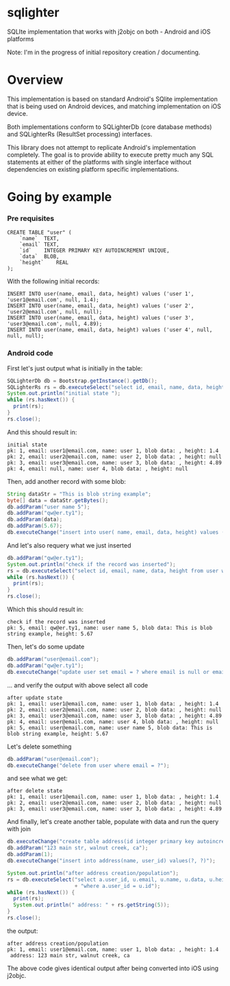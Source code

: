 # sqlighter

SQLIte implementation that works with j2objc on both - Android and iOS platforms

Note: I'm in the progress of initial repository creation / documenting.

# Overview

This implementation is based on standard Android's SQlite implementation that is being used on Android devices, and matching implementation on iOS device.

Both implementations conform to SQLighterDb (core database methods) and SQLighterRs (ResultSet processing) interfaces. 

This library does not attempt to replicate Android's implementation completely. The goal is to provide ability to execute pretty much any SQL statements at either of the platforms with single interface without dependencies on existing platform specific implementations.

# Going by example

### Pre requisites
```
CREATE TABLE "user" (
	`name`	TEXT,
	`email`	TEXT,
	`id`	INTEGER PRIMARY KEY AUTOINCREMENT UNIQUE,
	`data`	BLOB,
	`height`	REAL
);
```

With the following initial records:
```
INSERT INTO user(name, email, data, height) values ('user 1', 'user1@email.com', null, 1.4);
INSERT INTO user(name, email, data, height) values ('user 2', 'user2@email.com', null, null);
INSERT INTO user(name, email, data, height) values ('user 3', 'user3@email.com', null, 4.89);
INSERT INTO user(name, email, data, height) values ('user 4', null, null, null);
```

### Android code

First let's just output what is initially in the table:

``` java
SQLighterDb db = Bootstrap.getInstance().getDb();
SQLighterRs rs = db.executeSelect("select id, email, name, data, height from user");
System.out.println("initial state ");
while (rs.hasNext()) {
  print(rs);
}
rs.close();
```
And this should result in:
```
initial state 
pk: 1, email: user1@email.com, name: user 1, blob data: , height: 1.4
pk: 2, email: user2@email.com, name: user 2, blob data: , height: null
pk: 3, email: user3@email.com, name: user 3, blob data: , height: 4.89
pk: 4, email: null, name: user 4, blob data: , height: null
```
Then, add another record with some blob:
``` java
String dataStr = "This is blob string example";
byte[] data = dataStr.getBytes();
db.addParam("user name 5");
db.addParam("qw@er.ty1");
db.addParam(data);
db.addParam(5.67);
db.executeChange("insert into user( name, email, data, height) values (?, ?, ?, ?)");
```
And let's also requery what we just inserted
``` java
db.addParam("qw@er.ty1");
System.out.println("check if the record was inserted");
rs = db.executeSelect("select id, email, name, data, height from user where email = ?");
while (rs.hasNext()) {
  print(rs);
}
rs.close();
```
Which this should result in:
```
check if the record was inserted
pk: 5, email: qw@er.ty1, name: user name 5, blob data: This is blob string example, height: 5.67
```
Then, let's do some update
``` java
db.addParam("user@email.com");
db.addParam("qw@er.ty1");
db.executeChange("update user set email = ? where email is null or email = ?");
```
... and verify the output with above select all code
```
after update state
pk: 1, email: user1@email.com, name: user 1, blob data: , height: 1.4
pk: 2, email: user2@email.com, name: user 2, blob data: , height: null
pk: 3, email: user3@email.com, name: user 3, blob data: , height: 4.89
pk: 4, email: user@email.com, name: user 4, blob data: , height: null
pk: 5, email: user@email.com, name: user name 5, blob data: This is blob string example, height: 5.67
```
Let's delete something
``` java
db.addParam("user@email.com");
db.executeChange("delete from user where email = ?");
```
and see what we get:
```
after delete state
pk: 1, email: user1@email.com, name: user 1, blob data: , height: 1.4
pk: 2, email: user2@email.com, name: user 2, blob data: , height: null
pk: 3, email: user3@email.com, name: user 3, blob data: , height: 4.89
```
And finally, let's create another table, populate with data and run the query with join
``` java
db.executeChange("create table address(id integer primary key autoincrement unique, name text, user_id integer)");
db.addParam("123 main str, walnut creek, ca");
db.addParam(1);
db.executeChange("insert into address(name, user_id) values(?, ?)");

System.out.println("after address creation/population");
rs = db.executeSelect("select a.user_id, u.email, u.name, u.data, u.height, a.name from user u, address a "
                      + "where a.user_id = u.id");
while (rs.hasNext()) {
  print(rs);
  System.out.println(" address: " + rs.getString(5));
}
rs.close();
```
the output:
```
after address creation/population
pk: 1, email: user1@email.com, name: user 1, blob data: , height: 1.4
 address: 123 main str, walnut creek, ca
```
The above code gives identical output after being converted into iOS using j2objc.

